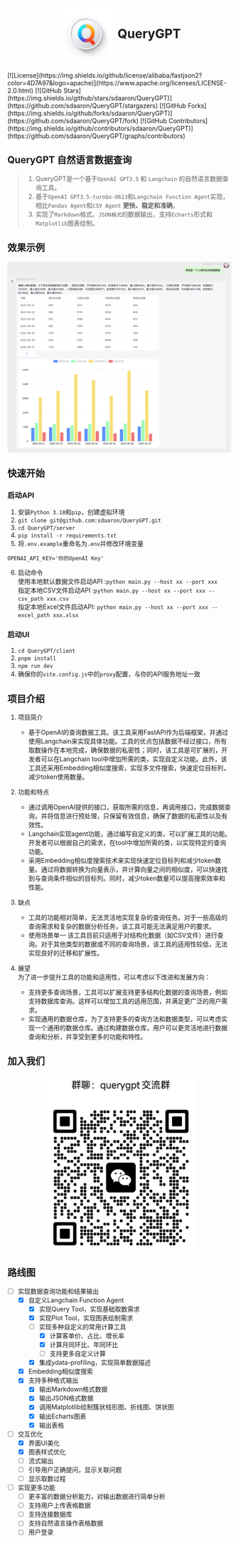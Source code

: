 <h1 align="center">
  <img src="img/icon.png" alt="icon" style="vertical-align:middle;"> QueryGPT
</h1>
  [![License](https://img.shields.io/github/license/alibaba/fastjson2?color=4D7A97&logo=apache)](https://www.apache.org/licenses/LICENSE-2.0.html)
  [![GitHub Stars](https://img.shields.io/github/stars/sdaaron/QueryGPT)](https://github.com/sdaaron/QueryGPT/stargazers)
  [![GitHub Forks](https://img.shields.io/github/forks/sdaaron/QueryGPT)](https://github.com/sdaaron/QueryGPT/fork)
  [![GitHub Contributors](https://img.shields.io/github/contributors/sdaaron/QueryGPT)](https://github.com/sdaaron/QueryGPT/graphs/contributors)

## QueryGPT 自然语言数据查询

> 1. QueryGPT是一个基于`OpenAI GPT3.5` 和 `Langchain` 的自然语言数据查询工具。  
> 2. 基于`OpenAI GPT3.5-turobo-0613`和`Langchain Function Agent`实现，相比`Pandas Agent`和`CSV Agent` **更快、稳定和准确**。  
> 3. 实现了`Markdown`格式、`JSON格式`的数据输出，支持`Echarts`形式和`Matplotlib`图表绘制。  

## 效果示例
<div align="center">
  <img src="img/example.png" alt="example" style="vertical-align:middle;">
</div>

## 快速开始

### 启动API
1. 安装`Python 3.10`和`pip`，创建虚拟环境
2. `git clone git@github.com:sdaaron/QueryGPT.git`
3. `cd QueryGPT/server`
4. `pip install -r requirements.txt`
5. 将`.env.example`重命名为`.env`并修改环境变量
```
OPENAI_API_KEY='你的OpenAI Key'
```
6. 启动命令  
使用本地默认数据文件启动API :```python main.py --host xx --port xxx```  
指定本地CSV文件启动API :```python main.py --host xx --port xxx --csv_path xxx.csv```  
指定本地Excel文件启动API: ```python main.py --host xx --port xxx --excel_path xxx.xlsx```  

### 启动UI
1. `cd QueryGPT/client`
2. `pnpm install`
3. `npm run dev`
4. 确保你的`vite.config.js`中的`proxy`配置，与你的API服务地址一致

## 项目介绍
1. 项目简介  
    * 基于OpenAI的查询数据工具。该工具采用FastAPI作为后端框架，并通过使用Langchain来实现具体功能。工具的优点包括数据不经过接口，所有取数操作在本地完成，确保数据的私密性；同时，该工具是可扩展的，开发者可以在Langchain tool中增加所需的类，实现自定义功能。此外，该工具还采用Embedding相似度搜索，实现多文件搜索，快速定位目标列，减少token使用数量。
1. 功能和特点   
   * 通过调用OpenAI提供的接口，获取所需的信息，再调用接口，完成数据查询，并将信息进行预处理，只保留有效信息，确保了数据的私密性以及有效性。
   * Langchain实现agent功能，通过编写自定义的类，可以扩展工具的功能。开发者可以根据自己的需求，在tool中增加所需的类，以实现特定的查询功能。
   * 采用Embedding相似度搜索技术来实现快速定位目标列和减少token数量。通过将数据转换为向量表示，并计算向量之间的相似度，可以快速找到与查询条件相似的目标列。同时，减少token数量可以提高搜索效率和性能。

2. 缺点
   * 工具的功能相对简单，无法灵活地实现复杂的查询任务。对于一些高级的查询需求和复杂的数据分析任务，该工具可能无法满足用户的要求。
   * 使用场景单一 该工具目前只适用于对结构化数据（如CSV文件）进行查询。对于其他类型的数据或不同的查询场景，该工具的适用性较低，无法实现良好的迁移和扩展性。

3. 展望  
   为了进一步提升工具的功能和适用性，可以考虑以下改进和发展方向：
   * 支持更多查询场景，工具可以扩展支持更多结构化数据的查询场景，例如支持数据库查询。这样可以增加工具的适用范围，并满足更广泛的用户需求。
   * 实现通用的数据仓库，为了支持更多的查询方法和数据类型，可以考虑实现一个通用的数据仓库。通过构建数据仓库，用户可以更灵活地进行数据查询和分析，并享受到更多的功能和特性。

## 加入我们
<div align="center">
  <img src="img/wechat.png" alt="example" style="vertical-align:middle;">
</div>


## 路线图
- [ ] 实现数据查询功能和结果输出
  - [x] 自定义Langchain Function Agent
    - [x] 实现Query Tool，实现基础取数需求
    - [x] 实现Plot Tool，实现图表绘制需求
    - [ ] 实现多种自定义的常用计算工具
      - [x] 计算客单价、占比、增长率
      - [x] 计算月同环比、年同环比
      - [ ] 支持更多自定义计算
    - [x] 集成ydata-profiling，实现简单数据描述
  - [x] Embedding相似度搜索
  - [x] 支持多种格式输出
    - [x] 输出Markdown格式数据
    - [x] 输出JSON格式数据
    - [x] 调用Matplotlib绘制簇状柱形图、折线图、饼状图
    - [x] 输出Echarts图表
    - [x] 输出表格

- [ ] 交互优化
  - [x] 界面UI美化
  - [x] 图表样式优化
  - [ ] 流式输出
  - [ ] 引导用户正确提问，显示关联问题
  - [ ] 显示取数过程

- [ ] 实现更多功能
  - [ ] 更丰富的数据分析能力，对输出数据进行简单分析
  - [ ] 支持用户上传表格数据
  - [ ] 支持连接数据库
  - [ ] 支持自然语言操作表格数据
  - [ ] 用户登录
